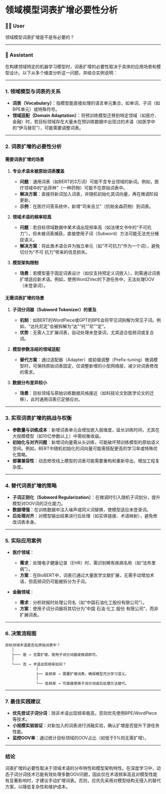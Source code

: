 # 领域模型词表扩增必要性分析

### 🧑‍💻 User

领域模型词表扩增是不是有必要的？

---

### 🤖 Assistant

在构建领域特定的机器学习模型时，词表扩增的必要性取决于具体的应用场景和模型设计。以下从多个维度分析这一问题，并结合实例说明：

---

### **1. 领域模型与词表的关系**
- **词表（Vocabulary）**：指模型能直接处理的语言单元集合，如单词、子词（如BPE单元）或特殊符号。
- **领域适配（Domain Adaptation）**：将预训练模型迁移到特定领域（如医疗、金融）时，若目标领域存在大量未在预训练数据中出现过的术语（如医学中的“伊马替尼”），可能需要调整词表。

---

### **2. 词表扩增的必要性分析**
#### **需要词表扩增的场景**
1. **专业术语未被原始词表覆盖**  
   - **问题**：通用词表（如BERT的3万词）可能不含专业领域的新词。例如，医疗领域中的“达菲林”（一种药物）可能不在原始词表中。
   - **解决方案**：直接将新词加入词表，并随机初始化其词向量，再在微调阶段更新。  
   - **示例**：在医疗问答系统中，新增“司来吉兰”（抗帕金森药物）到词表。

2. **领域术语的频率较高**  
   - **问题**：若目标领域数据中某术语出现频率高（如法律文书中的“不可抗力”），但未被词表捕获，直接使用子词（Subword）方法可能无法充分捕捉语义。
   - **解决方案**：将此类术语合并为独立单元（如“不可抗力”作为一个词），避免切分为“不可 抗力”带来的信息损失。

3. **模型架构限制**  
   - **场景**：若模型基于固定词表设计（如仅支持预定义词嵌入），则需通过词表扩增适应新术语。例如，使用Word2Vec的下游任务中，无法处理OOV（未登录词）。

#### **无需词表扩增的场景**
1. **子词分词器（Subword Tokenizer）的普及**  
   - **机制**：如BERT的WordPiece或GPT的BPE会将罕见词拆解为常见子词。例如，“达托尼定”会被拆解为“达”“托”“尼”“定”。
   - **优势**：无需人工扩展词表，自动处理未登录词，尤其适合低频词或复合词。

2. **模型参数冻结的领域适配**  
   - **替代方案**：通过适配器（Adapter）或前缀调整（Prefix-tuning）微调模型时，可保持原始词表固定，仅调整新增的小型网络层，减少对词表修改的需求。

3. **数据分布差异较小**  
   - **场景**：目标领域与原始训练数据风格接近（如科技论文到医学论文的迁移），此时通用词表已足够应对。

---

### **3. 实现词表扩增的挑战与权衡**
- **参数量与训练成本**：新增词表单元会增加嵌入层维度，延长训练时间，尤其在大规模模型（如10亿参数以上）中需权衡收益。
- **初始化与对齐问题**：新增词向量需从头训练，可能破坏预训练模型的原始语义空间。例如，BERT中随机初始化的词向量可能需搭配更高的学习率或特殊优化策略。
- **部署兼容性**：动态修改线上模型的词表可能需要重构和重新导出，增加工程复杂度。

---

### **4. 替代词表扩增的策略**
- **子词正则化（Subword Regularization）**：在微调时引入随机子词划分，提升模型对OOV词的泛化能力。
- **数据增强**：在训练数据中注入噪声或同义词替换，使模型适应未登录词。
- **后处理对齐**：对模型输出结果进行后处理（如实体链接、术语映射），避免修改词表本身。

---

### **5. 实际应用案例**
- **医疗领域**：  
  - **需求**：处理电子健康记录（EHR）时，需识别稀有疾病名称（如“法布里病”）。  
  - **方案**：在BioBERT中，词表已通过大量医学文献扩展，无需手动增加术语，但高频词仍可能被拆分为子词。

- **金融领域**：  
  - **需求**：分析财报时处理公司名（如“中国石油化工股份有限公司”）。  
  - **方案**：使用子词分词器将其切分为“中国 石油 化工 股份 有限公司”，而非扩展词表。

---

### **6. 决策流程图**
```plaintext
目标领域术语是否在原始词表中？
   │
   ├─── 是 → 无需扩增，使用子词分词器或微调即可。
   │
   └─── 否 → 术语出现频率如何？
              │
              ├── 高频率 → 需要扩增词表，确保模型充分学习语义。
              │
              └── 低频率 → 可直接使用子词分词或后处理方法替代。
```

---

### **7. 最佳实践建议**
- **优先尝试子词分词**：除非术语出现频率极高，否则优先使用BPE/WordPiece等技术。
- **小规模实验验证**：对新加入的词表进行消融实验，确认扩增是否提升下游任务性能。
- **监控OOV率**：通过统计目标领域的OOV占比（如低于5%则无需扩增）。

---

### **结论**
词表扩增的必要性取决于领域术语的分布特性和模型架构特性。在深度学习中，动态子词分词技术已能有效处理多数OOV问题，因此仅在术语频率高且对模型性能有显著影响时，才建议手动扩增词表。否则，应优先采用对模型结构无侵入的替代方案，以降低复杂性和维护成本。